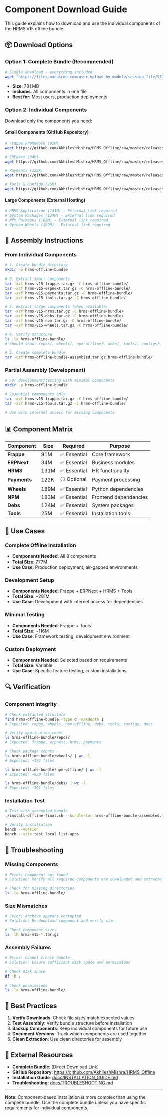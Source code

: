 # Component Download Guide

This guide explains how to download and use the individual components of the HRMS v15 offline bundle.

## 📦 **Download Options**

### **Option 1: Complete Bundle (Recommended)**
```bash
# Single download - everything included
wget "https://files.manuscdn.com/user_upload_by_module/session_file/95768430/OlfIHolYstwnrWsN.gz" -O hrms-v15-complete.tar.gz
```
- **Size**: 781 MB
- **Includes**: All components in one file
- **Best for**: Most users, production deployments

### **Option 2: Individual Components**
Download only the components you need:

#### **Small Components (GitHub Repository)**
```bash
# Frappe Framework (91M)
wget https://github.com/AkhileshMishra/HRMS_Offline/raw/master/releases/hrms-v15-frappe.tar.gz

# ERPNext (34M)
wget https://github.com/AkhileshMishra/HRMS_Offline/raw/master/releases/hrms-v15-erpnext.tar.gz

# Payments (122K)
wget https://github.com/AkhileshMishra/HRMS_Offline/raw/master/releases/hrms-v15-payments.tar.gz

# Tools & Configs (25M)
wget https://github.com/AkhileshMishra/HRMS_Offline/raw/master/releases/hrms-v15-tools.tar.gz
```

#### **Large Components (External Hosting)**
```bash
# HRMS Application (131M) - External link required
# System Packages (124M) - External link required  
# NPM Packages (183M) - External link required
# Python Wheels (189M) - External link required
```

## 🔧 **Assembly Instructions**

### **From Individual Components**
```bash
# 1. Create bundle directory
mkdir -p hrms-offline-bundle

# 2. Extract small components
tar -xzf hrms-v15-frappe.tar.gz -C hrms-offline-bundle/
tar -xzf hrms-v15-erpnext.tar.gz -C hrms-offline-bundle/
tar -xzf hrms-v15-payments.tar.gz -C hrms-offline-bundle/
tar -xzf hrms-v15-tools.tar.gz -C hrms-offline-bundle/

# 3. Extract large components (when available)
tar -xzf hrms-v15-hrms.tar.gz -C hrms-offline-bundle/
tar -xzf hrms-v15-debs.tar.gz -C hrms-offline-bundle/
tar -xzf hrms-v15-npm.tar.gz -C hrms-offline-bundle/
tar -xzf hrms-v15-wheels.tar.gz -C hrms-offline-bundle/

# 4. Verify structure
ls -la hrms-offline-bundle/
# Should show: repos/, wheels/, npm-offline/, debs/, tools/, configs/, docs/

# 5. Create complete bundle
tar -czf hrms-offline-bundle-assembled.tar.gz hrms-offline-bundle/
```

### **Partial Assembly (Development)**
```bash
# For development/testing with minimal components
mkdir -p hrms-offline-bundle

# Essential components only
tar -xzf hrms-v15-frappe.tar.gz -C hrms-offline-bundle/
tar -xzf hrms-v15-tools.tar.gz -C hrms-offline-bundle/

# Use with internet access for missing components
```

## 📊 **Component Matrix**

| Component | Size | Required | Purpose |
|-----------|------|----------|---------|
| **Frappe** | 91M | ✅ Essential | Core framework |
| **ERPNext** | 34M | ✅ Essential | Business modules |
| **HRMS** | 131M | ✅ Essential | HR functionality |
| **Payments** | 122K | ⚪ Optional | Payment processing |
| **Wheels** | 189M | ✅ Essential | Python dependencies |
| **NPM** | 183M | ✅ Essential | Frontend dependencies |
| **Debs** | 124M | ✅ Essential | System packages |
| **Tools** | 25M | ✅ Essential | Installation tools |

## 🎯 **Use Cases**

### **Complete Offline Installation**
- **Components Needed**: All 8 components
- **Total Size**: 777M
- **Use Case**: Production deployment, air-gapped environments

### **Development Setup**
- **Components Needed**: Frappe + ERPNext + HRMS + Tools
- **Total Size**: ~281M
- **Use Case**: Development with internet access for dependencies

### **Minimal Testing**
- **Components Needed**: Frappe + Tools
- **Total Size**: ~116M
- **Use Case**: Framework testing, development environment

### **Custom Deployment**
- **Components Needed**: Selected based on requirements
- **Total Size**: Variable
- **Use Case**: Specific feature testing, custom installations

## 🔍 **Verification**

### **Component Integrity**
```bash
# Check extracted structure
find hrms-offline-bundle -type d -maxdepth 1
# Expected: repos, wheels, npm-offline, debs, tools, configs, docs

# Verify application count
ls hrms-offline-bundle/repos/
# Expected: frappe, erpnext, hrms, payments

# Check package counts
ls hrms-offline-bundle/wheels/ | wc -l
# Expected: ~172 files

ls hrms-offline-bundle/npm-offline/ | wc -l  
# Expected: ~820 files

ls hrms-offline-bundle/debs/ | wc -l
# Expected: ~161 files
```

### **Installation Test**
```bash
# Test with assembled bundle
./install-offline-final.sh --bundle-tar hrms-offline-bundle-assembled.tar.gz --site-name test.local

# Verify installation
bench --version
bench --site test.local list-apps
```

## 🚨 **Troubleshooting**

### **Missing Components**
```bash
# Error: Component not found
# Solution: Verify all required components are downloaded and extracted

# Check for missing directories
ls -la hrms-offline-bundle/
```

### **Size Mismatches**
```bash
# Error: Archive appears corrupted
# Solution: Re-download component and verify size

# Check component sizes
ls -lh hrms-v15-*.tar.gz
```

### **Assembly Failures**
```bash
# Error: Cannot create bundle
# Solution: Ensure sufficient disk space and permissions

# Check disk space
df -h .

# Check permissions
ls -la hrms-offline-bundle/
```

## 📝 **Best Practices**

1. **Verify Downloads**: Check file sizes match expected values
2. **Test Assembly**: Verify bundle structure before installation
3. **Backup Components**: Keep individual components for future use
4. **Document Versions**: Track which components are used together
5. **Clean Extraction**: Use clean directories for assembly

## 🔗 **External Resources**

- **Complete Bundle**: [Direct Download Link]
- **GitHub Repository**: https://github.com/AkhileshMishra/HRMS_Offline
- **Installation Guide**: [docs/INSTALLATION_GUIDE.md](INSTALLATION_GUIDE.md)
- **Troubleshooting**: [docs/TROUBLESHOOTING.md](TROUBLESHOOTING.md)

---

**Note**: Component-based installation is more complex than using the complete bundle. Use the complete bundle unless you have specific requirements for individual components.

